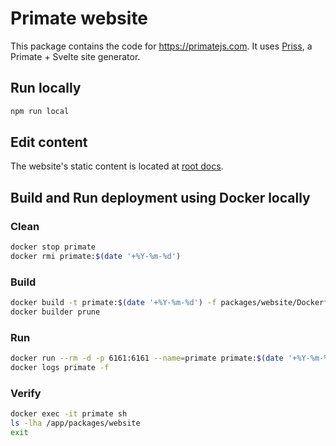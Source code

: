 # Primate website

This package contains the code for https://primatejs.com. It uses
[Priss][priss], a Primate + Svelte site generator.

## Run locally

```sh
npm run local
```

## Edit content

The website's static content is located at [root docs][docs].

[priss]: https://github.com/primatejs/priss
[docs]: https://github.com/primatejs/primate/tree/master/docs

## Build and Run deployment using Docker locally

### Clean
```sh
docker stop primate
docker rmi primate:$(date '+%Y-%m-%d')
```

### Build
```sh
docker build -t primate:$(date '+%Y-%m-%d') -f packages/website/Dockerfile.fly-website .
docker builder prune
```

### Run
```sh
docker run --rm -d -p 6161:6161 --name=primate primate:$(date '+%Y-%m-%d')
docker logs primate -f
```

### Verify
```sh
docker exec -it primate sh
ls -lha /app/packages/website
exit
```
